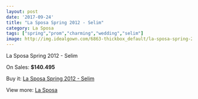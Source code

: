 ```yaml
---
layout: post
date: '2017-09-24'
title: "La Sposa Spring 2012 - Selim"
category: La Sposa
tags: ["spring","prom","charming","wedding","selim"]
image: http://img.idealgown.com/6863-thickbox_default/la-sposa-spring-2012-selim.jpg
---
```

La Sposa Spring 2012 - Selim

On Sales: **$140.495**
<a href="https://www.idealgown.com/en/la-sposa/2940-la-sposa-spring-2012-selim.html"><amp-img layout="responsive" width="600" height="600" src="//img.idealgown.com/6863-thickbox_default/la-sposa-spring-2012-selim.jpg" alt="La Sposa Spring 2012 - Selim 0" /></a>
<a href="https://www.idealgown.com/en/la-sposa/2940-la-sposa-spring-2012-selim.html"><amp-img layout="responsive" width="600" height="600" src="//img.idealgown.com/6864-thickbox_default/la-sposa-spring-2012-selim.jpg" alt="La Sposa Spring 2012 - Selim 1" /></a>

Buy it: [La Sposa Spring 2012 - Selim](https://www.idealgown.com/en/la-sposa/2940-la-sposa-spring-2012-selim.html "La Sposa Spring 2012 - Selim")

View more: [La Sposa](https://www.idealgown.com/en/35-la-sposa "La Sposa")